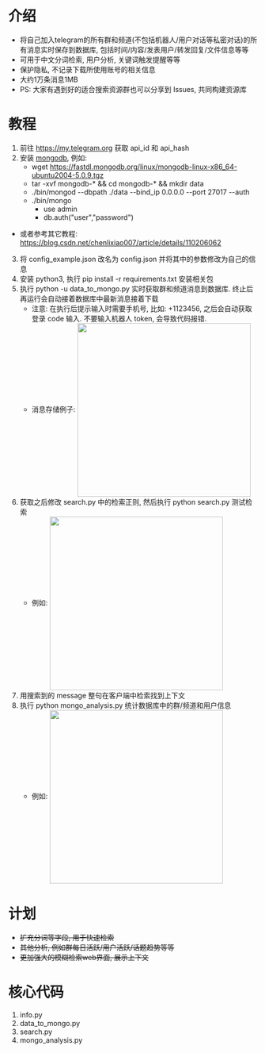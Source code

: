 # 介绍
- 将自己加入telegram的所有群和频道(不包括机器人/用户对话等私密对话)的所有消息实时保存到数据库, 包括时间/内容/发表用户/转发回复/文件信息等等
- 可用于中文分词检索, 用户分析, 关键词触发提醒等等
- 保护隐私, 不记录下载所使用账号的相关信息
- 大约1万条消息1MB
- PS: 大家有遇到好的适合搜索资源群也可以分享到 Issues, 共同构建资源库

# 教程
1. 前往 https://my.telegram.org 获取 api_id 和 api_hash
2. 安装 [mongodb](https://www.mongodb.com/try/download/community), 例如:
   - wget https://fastdl.mongodb.org/linux/mongodb-linux-x86_64-ubuntu2004-5.0.9.tgz
   - tar -xvf mongodb-* && cd mongodb-* && mkdir data
   - ./bin/mongod --dbpath ./data --bind_ip 0.0.0.0 --port 27017 --auth
   - ./bin/mongo
     - use admin
     - db.auth("user","password")
- 或者参考其它教程: https://blog.csdn.net/chenlixiao007/article/details/110206062
3. 将 config_example.json 改名为 config.json 并将其中的参数修改为自己的信息
4. 安装 python3, 执行 pip install -r requirements.txt 安装相关包
5. 执行 python -u data_to_mongo.py 实时获取群和频道消息到数据库. 终止后再运行会自动接着数据库中最新消息接着下载
   - 注意: 在执行后提示输入时需要手机号, 比如: +1123456, 之后会自动获取登录 code 输入. 不要输入机器人 token, 会导致代码报错.
   - 消息存储例子: <img src="message.png" width = "350" alt="" align=center />
6. 获取之后修改 search.py 中的检索正则, 然后执行 python search.py 测试检索
   - 例如: <img src="search.png" width = "350" alt="" align=center />
7. 用搜索到的 message 整句在客户端中检索找到上下文
8. 执行 python mongo_analysis.py 统计数据库中的群/频道和用户信息
   - 例如: <img src="stat.png" width = "350" alt="" align=center />

# 计划
- ~~扩充分词等字段, 用于快速检索~~
- ~~其他分析, 例如群每日活跃/用户活跃/话题趋势等等~~
- ~~更加强大的模糊检索web界面, 展示上下文~~

# 核心代码
1. info.py
2. data_to_mongo.py
3. search.py
4. mongo_analysis.py
